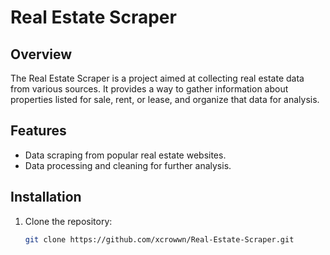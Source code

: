 # Real Estate Scraper



## Overview

The Real Estate Scraper is a project aimed at collecting real estate data from various sources. It provides a way to gather information about properties listed for sale, rent, or lease, and organize that data for analysis.

## Features

- Data scraping from popular real estate websites.
- Data processing and cleaning for further analysis.

## Installation

1. Clone the repository:

   ```bash
   git clone https://github.com/xcrowwn/Real-Estate-Scraper.git
